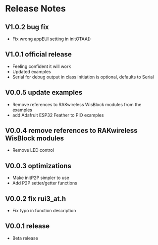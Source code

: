 # Release Notes

## V1.0.2 bug fix
 - Fix wrong appEUI setting in initOTAA()
 
## V1.0.1 official release
- Feeling confident it will work
- Updated examples
- Serial for debug output in class initiation is optional, defaults to Serial

## V0.0.5 update examples
- Remove references to RAKwireless WisBlock modules from the examples
- add Adafruit ESP32 Feather to PIO examples

## V0.0.4 remove references to RAKwireless WisBlock modules
- Remove LED control

## V0.0.3 optimizations
- Make initP2P simpler to use
- Add P2P setter/getter functions

## V0.0.2 fix rui3_at.h
- Fix typo in function description

## V0.0.1 release
- Beta release